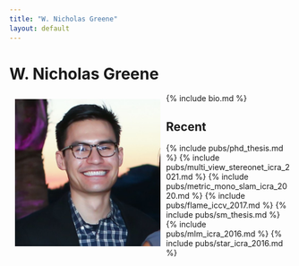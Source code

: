 ```yaml
---
title: "W. Nicholas Greene"
layout: default
---
```


# W. Nicholas Greene

<div style="float: left; padding:
	    10px; border: 0px solid #ccc;">
  <img alt="photo" src="assets/me.jpg" width="260"/>
  <br>
</div>

{% include bio.md %}
<br>

## Recent
{% include pubs/phd_thesis.md %}
{% include pubs/multi_view_stereonet_icra_2021.md %}
{% include pubs/metric_mono_slam_icra_2020.md %}
{% include pubs/flame_iccv_2017.md %}
{% include pubs/sm_thesis.md %}
{% include pubs/mlm_icra_2016.md %}
{% include pubs/star_icra_2016.md %}
